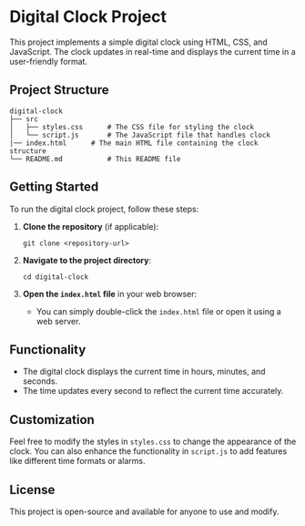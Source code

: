 # Digital Clock Project

This project implements a simple digital clock using HTML, CSS, and JavaScript. The clock updates in real-time and displays the current time in a user-friendly format.

## Project Structure

```
digital-clock
├── src
│   ├── styles.css      # The CSS file for styling the clock
│   └── script.js       # The JavaScript file that handles clock
|── index.html      # The main HTML file containing the clock structure
└── README.md           # This README file
```

## Getting Started

To run the digital clock project, follow these steps:

1. **Clone the repository** (if applicable):
   ```
   git clone <repository-url>
   ```

2. **Navigate to the project directory**:
   ```
   cd digital-clock
   ```

3. **Open the `index.html` file** in your web browser:
   - You can simply double-click the `index.html` file or open it using a web server.

## Functionality

- The digital clock displays the current time in hours, minutes, and seconds.
- The time updates every second to reflect the current time accurately.

## Customization

Feel free to modify the styles in `styles.css` to change the appearance of the clock. You can also enhance the functionality in `script.js` to add features like different time formats or alarms.

## License

This project is open-source and available for anyone to use and modify.
